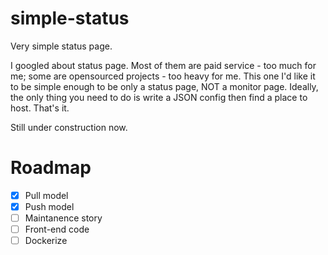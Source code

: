 # simple-status
Very simple status page.

I googled about status page. Most of them are paid service - too much for me; some are opensourced projects - too heavy for me.
This one I'd like it to be simple enough to be only a status page, NOT a monitor page. Ideally, the only thing you need to do is write a JSON config then find a place to host. That's it.

Still under construction now.

# Roadmap

- [x] Pull model
- [x] Push model
- [ ] Maintanence story
- [ ] Front-end code
- [ ] Dockerize
